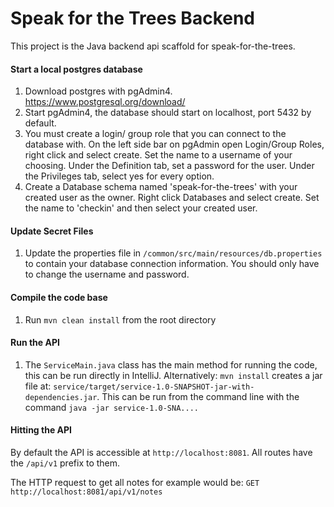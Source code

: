 # Speak for the Trees Backend

This project is the Java backend api scaffold for speak-for-the-trees.

#### Start a local postgres database
1. Download postgres with pgAdmin4. https://www.postgresql.org/download/
2. Start pgAdmin4, the database should start on localhost, port 5432 by default.
3. You must create a login/ group role that you can connect to the database with.
On the left side bar on pgAdmin open Login/Group Roles, right click and select create.
Set the name to a username of your choosing.
Under the Definition tab, set a password for the user.
Under the Privileges tab, select yes for every option.
4. Create a Database schema named 'speak-for-the-trees' with your created user as the owner.
Right click Databases and select create.
Set the name to 'checkin' and then select your created user.

#### Update Secret Files
1. Update the properties file in `/common/src/main/resources/db.properties` to contain your database connection information.
You should only have to change the username and password. 

#### Compile the code base
1. Run `mvn clean install` from the root directory

#### Run the API
1. The `ServiceMain.java` class has the main method for running the code, this can be run directly in IntelliJ.
Alternatively: `mvn install` creates a jar file at:
`service/target/service-1.0-SNAPSHOT-jar-with-dependencies.jar`.
This can be run from the command line with the command `java -jar service-1.0-SNA....`

#### Hitting the API
By default the API is accessible at `http://localhost:8081`. All routes
have the `/api/v1` prefix to them.

The HTTP request to get all notes for example would be:
`GET http://localhost:8081/api/v1/notes`

